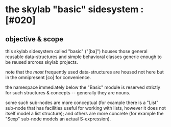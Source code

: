 # the skylab "basic" sidesystem :[#020]

## objective & scope

this skylab sidesystem called "basic" ("[ba]") houses those general
reusable data-structures and simple behavioral classes generic enough
to be reused arcross skylab projects.

note that the *most* frequently used data-structures are
housed not here but in the omnipresent [co] for convenience.

the namespace immediately below the "Basic" module is reserved strictly
for such structures & concepts -- generally they are nouns.

some such sub-nodes are more conceptual (for example there is a "List"
sub-node that has facilities useful for working with lists, however it does
not itself model a list structure); and others are more concrete (for
example the "Sexp" sub-node models an actual S-expression).
